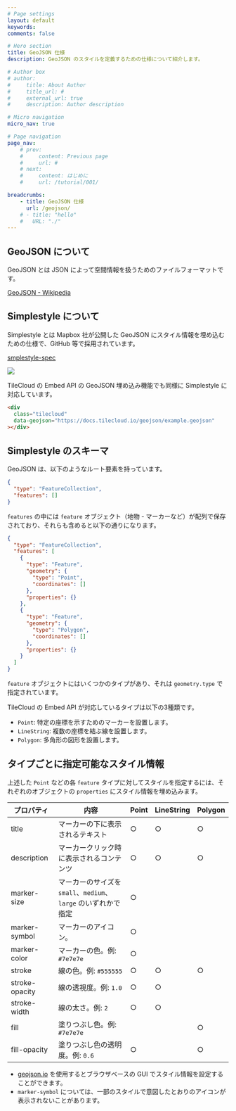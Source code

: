 ```yaml
---
# Page settings
layout: default
keywords:
comments: false

# Hero section
title: GeoJSON 仕様
description: GeoJSON のスタイルを定義するための仕様について紹介します。

# Author box
# author:
#     title: About Author
#     title_url: #
#     external_url: true
#     description: Author description

# Micro navigation
micro_nav: true

# Page navigation
page_nav:
    # prev:
    #     content: Previous page
    #     url: #
    # next:
    #     content: はじめに
    #     url: /tutorial/001/

breadcrumbs:
    - title: GeoJSON 仕様
      url: /geojson/
    # - title: "hello"
    #   URL: "./"
---
```


## GeoJSON について

GeoJSON とは JSON によって空間情報を扱うためのファイルフォーマットです。

[GeoJSON - Wikipedia](https://ja.wikipedia.org/wiki/GeoJSON)

## Simplestyle について

Simplestyle とは Mapbox 社が公開した GeoJSON にスタイル情報を埋め込むための仕様で、GitHub 等で採用されています。

[smplestyle-spec](https://github.com/mapbox/simplestyle-spec)

[![](https://www.evernote.com/l/ABWRqUPcMf1AwKFp5kH0BSZzScwRaC0TAusB/image.png)](https://github.com/tilecloud/docs.tilecloud.io/blob/master/geojson/example.geojson)

TileCloud の Embed API の GeoJSON 埋め込み機能でも同様に Simplestyle に対応しています。

```html
<div
  class="tilecloud"
  data-geojson="https://docs.tilecloud.io/geojson/example.geojson"
></div>
```

<div
  class="tilecloud"
  data-geojson="https://docs.tilecloud.io/geojson/example.geojson"
></div>

## Simplestyle のスキーマ

GeoJSON は、以下のようなルート要素を持っています。

```json
{
  "type": "FeatureCollection",
  "features": []
}
```

`features` の中には `feature` オブジェクト（地物 - マーカーなど）が配列で保存されており、それらも含めると以下の通りになります。

```json
{
  "type": "FeatureCollection",
  "features": [
    {
      "type": "Feature",
      "geometry": {
        "type": "Point",
        "coordinates": []
      },
      "properties": {}
    },
    {
      "type": "Feature",
      "geometry": {
        "type": "Polygon",
        "coordinates": []
      },
      "properties": {}
    }
  ]
}
```

`feature` オブジェクトにはいくつかのタイプがあり、それは `geometry.type` で指定されています。

TileCloud の Embed API が対応しているタイプは以下の3種類です。

* `Point`: 特定の座標を示すためのマーカーを設置します。
* `LineString`: 複数の座標を結ぶ線を設置します。
* `Polygon`: 多角形の図形を設置します。

## タイプごとに指定可能なスタイル情報

上述した `Point` などの各 `feature` タイプに対してスタイルを指定するには、それぞれのオブジェクトの `properties` にスタイル情報を埋め込みます。

| プロパティ| 内容| Point | LineString | Polygon |
|---------|---------|-------|------------|---------|
| title          | マーカーの下に表示されるテキスト | ○ | ○ | ○ |
| description    | マーカークリック時に表示されるコンテンツ | ○ | ○ | ○ |
| marker-size    | マーカーのサイズを `small`、`medium`、`large` のいずれかで指定 | ○ |   |   |
| marker-symbol  | マーカーのアイコン。 | ○ |   |   |
| marker-color   | マーカーの色。例: `#7e7e7e` | ○ |   |   |
| stroke         | 線の色。例: `#555555` | ○ | ○ | ○ |
| stroke-opacity | 線の透視度。例: `1.0` | ○ | ○ |   |
| stroke-width   | 線の太さ。例: `2` | ○ | ○ |   |
| fill           | 塗りつぶし色。例: `#7e7e7e` |   |   | ○ |
| fill-opacity   | 塗りつぶし色の透明度。例: `0.6` | ○ |   | ○ |

* [geojson.io](http://geojson.io/) を使用するとブラウザベースの GUI でスタイル情報を設定することができます。
* `marker-symbol` については、一部のスタイルで意図したとおりのアイコンが表示されないことがあります。